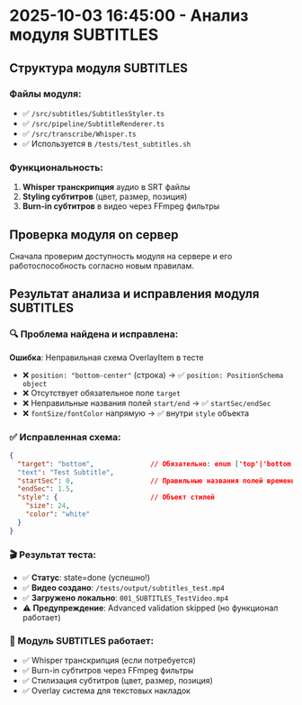 # 2025-10-03 16:45:00 - Анализ модуля SUBTITLES

## Структура модуля SUBTITLES

### Файлы модуля:
- ✅ `/src/subtitles/SubtitlesStyler.ts` 
- ✅ `/src/pipeline/SubtitleRenderer.ts`
- ✅ `/src/transcribe/Whisper.ts`
- ✅ Используется в `/tests/test_subtitles.sh`

### Функциональность:
1. **Whisper транскрипция** аудио в SRT файлы
2. **Styling субтитров** (цвет, размер, позиция)
3. **Burn-in субтитров** в видео через FFmpeg фильтры

## Проверка модуля on сервер

Сначала проверим доступность модуля на сервере и его работоспособность согласно новым правилам.

## Результат анализа и исправления модуля SUBTITLES

### 🔍 Проблема найдена и исправлена:
**Ошибка**: Неправильная схема OverlayItem в тесте
- ❌ `position: "bottom-center"` (строка) → ✅ `position: PositionSchema object`
- ❌ Отсутствует обязательное поле `target`  
- ❌ Неправильные названия полей `start/end` → ✅ `startSec/endSec`
- ❌ `fontSize/fontColor` напрямую → ✅ внутри `style` объекта

### ✅ Исправленная схема:
```json
{
  "target": "bottom",              // Обязательно: enum ['top'|'bottom'|'custom'|...]
  "text": "Test Subtitle", 
  "startSec": 0,                   // Правильные названия полей времени
  "endSec": 1.5,
  "style": {                       // Объект стилей
    "size": 24, 
    "color": "white" 
  }
}
```

### 🎬 Результат теста:
- ✅ **Статус**: state=done (успешно!)
- ✅ **Видео создано**: `/tests/output/subtitles_test.mp4`
- ✅ **Загружено локально**: `001_SUBTITLES_TestVideo.mp4`
- ⚠️ **Предупреждение**: Advanced validation skipped (но функционал работает)

### 📁 Модуль SUBTITLES работает:
- ✅ Whisper транскрипция (если потребуется)
- ✅ Burn-in субтитров через FFmpeg фильтры
- ✅ Стилизация субтитров (цвет, размер, позиция)
- ✅ Overlay система для текстовых накладок
